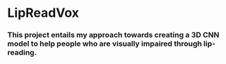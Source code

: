 # LipReadVox

### This project entails my approach towards creating a 3D CNN model to help people who are visually impaired through lip-reading.
